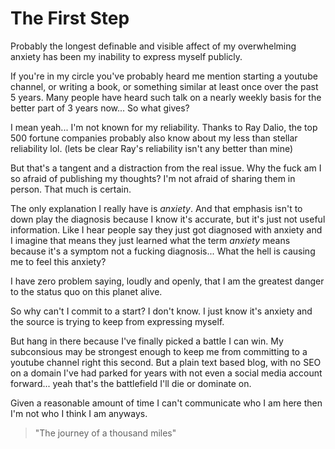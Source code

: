 # The First Step

Probably the longest definable and visible affect of my overwhelming anxiety has been my inability to express myself publicly.

If you're in my circle you've probably heard me mention starting a youtube channel, or writing a book, or something similar at least once over the past 5 years. Many people have heard such talk on a nearly weekly basis for the better part of 3 years now... So what gives?

I mean yeah... I'm not known for my reliability. Thanks to Ray Dalio, the top 500 fortune companies probably also know about my less than stellar reliability lol. (lets be clear Ray's reliability isn't any better than mine)

But that's a tangent and a distraction from the real issue. Why the fuck am I so afraid of publishing my thoughts? I'm not afraid of sharing them in person. That much is certain.

The only explanation I really have is *anxiety*. And that emphasis isn't to down play the diagnosis because I know it's accurate, but it's just not useful information. Like I hear people say they just got diagnosed with anxiety and I imagine that means they just learned what the term *anxiety* means because it's a symptom not a fucking diagnosis... What the hell is causing me to feel this anxiety?

I have zero problem saying, loudly and openly, that I am the greatest danger to the status quo on this planet alive.

So why can't I commit to a start? I don't know. I just know it's anxiety and the source is trying to keep from expressing myself.

But hang in there because I've finally picked a battle I can win. My subconsious may be strongest enough to keep me from committing to a youtube channel right this second. But a plain text based blog, with no SEO on a domain I've had parked for years with not even a social media account forward... yeah that's the battlefield I'll die or dominate on.

Given a reasonable amount of time I can't communicate who I am here then I'm not who I think I am anyways.

> "The journey of a thousand miles"
